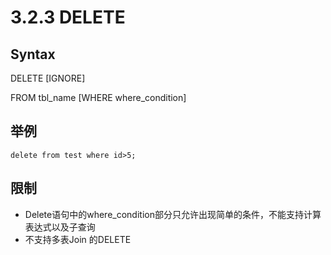 # 3.2.3 DELETE
## Syntax
DELETE   [IGNORE]

FROM tbl_name [WHERE where_condition]

## 举例
```
delete from test where id>5;
```
## 限制
* Delete语句中的where_condition部分只允许出现简单的条件，不能支持计算表达式以及子查询  
* 不支持多表Join 的DELETE